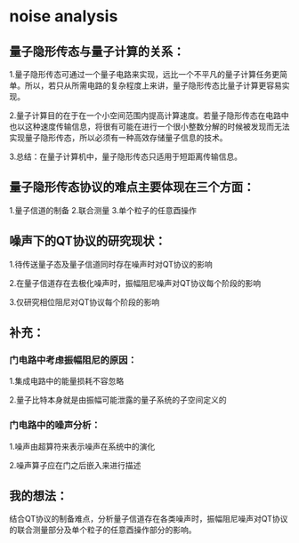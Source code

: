 # noise analysis
## 量子隐形传态与量子计算的关系：
1.量子隐形传态可通过一个量子电路来实现，远比一个不平凡的量子计算任务更简单。所以，若只从所需电路的复杂程度上来讲，量子隐形传态比量子计算更容易实现。

2.量子计算目的在于在一个小空间范围内提高计算速度。若量子隐形传态在电路中也以这种速度传输信息，将很有可能在进行一个很小整数分解的时候被发现而无法实现量子隐形传态，所以必须有一种高效存储量子信息的技术。

3.总结：在量子计算机中，量子隐形传态只适用于短距离传输信息。

## 量子隐形传态协议的难点主要体现在三个方面：
1.量子信道的制备 2.联合测量 3.单个粒子的任意酉操作
## 噪声下的QT协议的研究现状：
1.待传送量子态及量子信道同时存在噪声时对QT协议的影响 
 
2.在量子信道存在去极化噪声时，振幅阻尼噪声对QT协议每个阶段的影响 

3.仅研究相位阻尼对QT协议每个阶段的影响
## 补充：
### 门电路中考虑振幅阻尼的原因：
1.集成电路中的能量损耗不容忽略 

2.量子比特本身就是由振幅可能泄露的量子系统的子空间定义的
### 门电路中的噪声分析：
1.噪声由超算符来表示噪声在系统中的演化 

2.噪声算子应在门之后嵌入来进行描述
## 我的想法：
结合QT协议的制备难点，分析量子信道存在各类噪声时，振幅阻尼噪声对QT协议的联合测量部分及单个粒子的任意酉操作部分的影响。